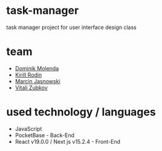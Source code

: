 # task-manager
task manager project for user interface design class

# team
- [Dominik Molenda](https://github.com/dominikmol)
- [Kirill Rodin](https://github.com/Cheater4sT)
- [Marcin Jasnowski](https://github.com/GodNorth)
- [Vitali Zubkov](https://github.com/Vitalii724)

# used technology / languages
- JavaScript
- PocketBase - Back-End
- React v19.0.0 / Next js v15.2.4 - Front-End

